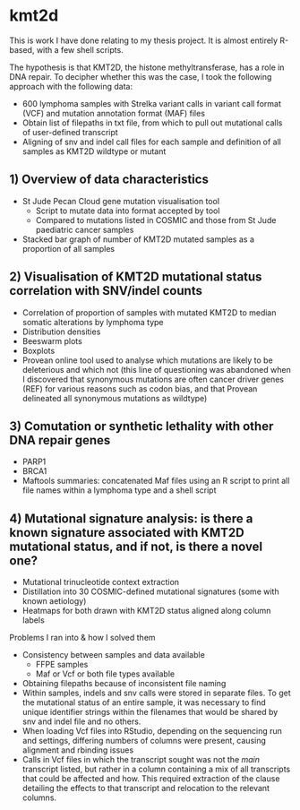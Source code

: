 # kmt2d

This is work I have done relating to my thesis project. It is almost entirely R-based, with a few shell scripts.

The hypothesis is that KMT2D, the histone methyltransferase, has a role in DNA repair. To decipher whether this was the case, I took the following approach with the following data:

- 600 lymphoma samples with Strelka variant calls in variant call format (VCF) and mutation annotation format (MAF) files
- Obtain list of filepaths in txt file, from which to pull out mutational calls of user-defined transcript
- Aligning of snv and indel call files for each sample and definition of all samples as KMT2D wildtype or mutant


## 1) Overview of data characteristics 
- St Jude Pecan Cloud gene mutation visualisation tool 
  - Script to mutate data into format accepted by tool
  - Compared to mutations listed in COSMIC and those from St Jude paediatric cancer samples
- Stacked bar graph of number of KMT2D mutated samples as a proportion of all samples
  
  
## 2) Visualisation of KMT2D mutational status correlation with SNV/indel counts
- Correlation of proportion of samples with mutated KMT2D to median somatic alterations by lymphoma type
- Distribution densities
- Beeswarm plots
- Boxplots
- Provean online tool used to analyse which mutations are likely to be deleterious and which not (this line of questioning was abandoned when I discovered that synonymous mutations are often cancer driver genes (REF) for various reasons such as codon bias, and that Provean delineated all synonymous mutations as wildtype)



## 3) Comutation or synthetic lethality with other DNA repair genes
- PARP1
- BRCA1
- Maftools summaries: concatenated Maf files using an R script to print all file names within a lymphoma type and a shell script


## 4) Mutational signature analysis: is there a known signature associated with KMT2D mutational status, and if not, is there a novel one?
- Mutational trinucleotide context extraction
- Distillation into 30 COSMIC-defined mutational signatures (some with known aetiology)
- Heatmaps for both drawn with KMT2D status aligned along column labels



Problems I ran into & how I solved them
- Consistency between samples and data available
  - FFPE samples
  - Maf or Vcf or both file types available
- Obtaining filepaths because of inconsistent file naming 
- Within samples, indels and snv calls were stored in separate files. To get the mutational status of an entire sample, it was necessary to find unique identifier strings within the filenames that would be shared by snv and indel file and no others. 
- When loading Vcf files into RStudio, depending on the sequencing run and settings, differing numbers of columns were present, causing alignment and rbinding issues
- Calls in Vcf files in which the transcript sought was not the *main* transcript listed, but rather in a column containing a mix of all transcripts that could be affected and how. This required extraction of the clause detailing the effects to that transcript and relocation to the relevant columns.

